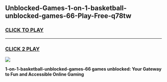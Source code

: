 
## Unblocked-Games-1-on-1-basketball-unblocked-games-66-Play-Free-q78tw
<h3>
<a href="https://premium76.site?title=1-on-1-basketball-unblocked-games-66&ref=19M">CLICK TO PLAY</a></h3>
<hr>

<h3>
<a href="https://premium76.site?title=1-on-1-basketball-unblocked-games-66&ref=19M">CLICK 2 PLAY</a>
  
</h3>

<a href="https://premium76.site?title=1-on-1-basketball-unblocked-games-66&ref=19M"><img src="https://clearcache.store/games.png"></a>


**1-on-1-basketball-unblocked-games-66 games unblocked: Your Gateway to Fun and Accessible Online Gaming**
